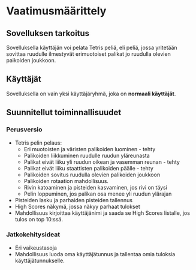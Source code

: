 # Vaatimusmäärittely

## Sovelluksen tarkoitus

Sovelluksella käyttäjän voi pelata Tetris peliä, eli peliä, jossa yritetään sovittaa ruudulle ilmestyvät erimuotoiset palikat jo ruudulla olevien paikoiden joukkoon.

## Käyttäjät

Sovelluksella on vain yksi käyttäjäryhmä, joka on **normaali käyttäjät**. 

## Suunnitellut toiminnallisuudet

### Perusversio
- Tetris pelin pelaus:
  - Eri muotoisten ja väristen palikoiden luominen - tehty
  - Palikoiden liikkuminen ruudulle ruudun yläreunasta
  - Palikat eivät liiku yli ruudun oikean ja vasemman reunan - tehty
  - Palikat eivät liiku staattisten palikoiden päälle - tehty
  - Palikoiden sovitus ruudulla olevien palikoiden joukkoon
  - Palikoiden rotaation mahdollisuus.
  - Rivin katoaminen ja pisteiden kasvaminen, jos rivi on täysi
  - Pelin loppuminen, jos palikan osa menee yli ruudun ylärajan
- Pisteiden lasku ja parhaiden pisteiden tallennus
- High Scores näkymä, jossa näkyy parhaat tulokset
- Mahdollisuus kirjoittaa käyttäjänimi ja saada se High Scores listalle, jos tulos on top 10:ssä. 

### Jatkokehitysideat
- Eri vaikeustasoja
- Mahdollisuus luoda oma käyttäjätunnus ja tallentaa omia tuloksia käyttäjätunnukselle.
 
